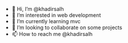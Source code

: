 - 👋 Hi, I’m @khadirsalh
- 👀 I’m interested in web development 
- 🌱 I’m currently learning mvc
- 💞️ I’m looking to collaborate on some projects 
- 📫 How to reach me @khadirsalh

<!---
khadirsalh/khadirsalh is a ✨ special ✨ repository because its `README.md` (this file) appears on your GitHub profile.
You can click the Preview link to take a look at your changes.
--->
